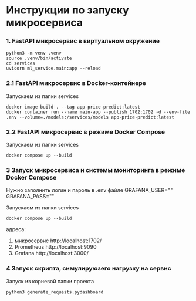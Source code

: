 # Инструкции по запуску микросервиса

### 1. FastAPI микросервис в виртуальном окружение

```
python3 -m venv .venv
source .venv/bin/activate
cd services
uvicorn ml_service.main:app --reload
```


### 2.1 FastAPI микросервис в Docker-контейнере
Запускаем из папки services
```
docker image build . --tag app-price-predict:latest
docker container run --name main-app --publish 1702:1702 -d --env-file .env --volume=./models:/services/models app-price-predict:latest
```
### 2.2 FastAPI микросервис в режиме Docker Compose
Запускаем из папки services
```
docker compose up --build
```

### 3 Запуск микросервиса и системы мониторинга в режиме Docker Compose
Нужно заполнить логин и пароль в .env файле
GRAFANA_USER=""
GRAFANA_PASS="" 

Запускаем из папки services
```
docker compose up --build
```
адреса:
1. микросервис http://localhost:1702/
2. Prometheus http://localhost:9090
3. Grafana http://localhost:3000/

### 4 Запуск скрипта, симулируюзего нагрузку на сервис
Запуск из корневой папки проекта
```
python3 generate_requests.pydashboard

```
